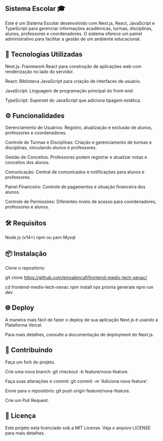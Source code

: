## Sistema Escolar 🎓
Este é um Sistema Escolar desenvolvido com Next.js, React, JavaScript e TypeScript para gerenciar informações acadêmicas, turmas, disciplinas, alunos, professores e coordenadores. O sistema oferece um painel administrativo para facilitar a gestão de um ambiente educacional.

## 🚀 Tecnologias Utilizadas
Next.js: Framework React para construção de aplicações web com renderização no lado do servidor.  

React: Biblioteca JavaScript para criação de interfaces de usuário.  

JavaScript: Linguagem de programação principal do front-end.  

TypeScript: Superset do JavaScript que adiciona tipagem estática.  

## ⚙️ Funcionalidades

Gerenciamento de Usuários: Registro, atualização e exclusão de alunos, professores e coordenadores.  

Controle de Turmas e Disciplinas: Criação e gerenciamento de turmas e disciplinas, vinculando alunos e professores.  

Gestão de Conceitos: Professores podem registrar e atualizar notas e conceitos dos alunos.  

Comunicação: Central de comunicados e notificações para alunos e professores.  

Painel Financeiro: Controle de pagamentos e situação financeira dos alunos.  

Controle de Permissões: Diferentes níveis de acesso para coordenadores, professores e alunos.  

## 🛠️ Requisitos
Node.js (v14+)
npm ou yarn
Mysql
## 📦 Instalação
Clone o repositório:

git clone https://github.com/emvalencaf/frontend-medio-tech-senac/

cd frontend-medio-tech-senac
npm install
npx prisma generate
npm run dev  

## 🌐 Deploy  

A maneira mais fácil de fazer o deploy de sua aplicação Next.js é usando a Plataforma Vercel.

Para mais detalhes, consulte a documentação de deployment do Next.js.

## 🤝 Contribuindo  

Faça um fork do projeto.  

Crie uma nova branch: git checkout -b feature/nova-feature.  

Faça suas alterações e commit: git commit -m 'Adiciona nova feature'.  

Envie para o repositório: git push origin feature/nova-feature.  

Crie um Pull Request.

## 📄 Licença
Este projeto está licenciado sob a MIT License. Veja o arquivo LICENSE para mais detalhes.
